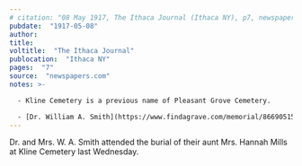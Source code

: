```yaml
---
# citation: "08 May 1917, The Ithaca Journal (Ithaca NY), p7, newspapers.com"
pubdate:  "1917-05-08"
author: 
title: 
voltitle:  "The Ithaca Journal"
publocation:  "Ithaca NY"
pages:  "7"
source:  "newspapers.com"
notes: >-

  - Kline Cemetery is a previous name of Pleasant Grove Cemetery.

  - [Dr. William A. Smith](https://www.findagrave.com/memorial/86690515/william-smith) (01 Feb 186? to 31 Mar 1934). Tompkins County Coroner, married to Hannah Mills' neice, [Minnie A. (Thatcher) Smith](https://www.findagrave.com/memorial/86690565/minnie-a-smith) (1867 to 23 Jun 1936). 
--- 
```

Dr. and Mrs. W. A. Smith attended the burial of their aunt Mrs. Hannah Mills at Kline Cemetery last Wednesday.

